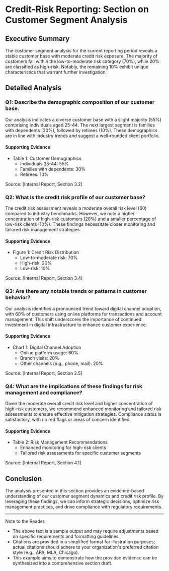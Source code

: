 # 

# Credit-Risk Reporting: Section on Customer Segment Analysis

## Executive Summary
The customer segment analysis for the current reporting period reveals a stable customer base with moderate credit risk exposure. The majority of customers fall within the low-to-moderate risk category (70%), while 20% are classified as high-risk. Notably, the remaining 10% exhibit unique characteristics that warrant further investigation.

## Detailed Analysis

### Q1: Describe the demographic composition of our customer base.
Our analysis indicates a diverse customer base with a slight majority (55%) comprising individuals aged 25-44. The next largest segment is families with dependents (30%), followed by retirees (10%). These demographics are in line with industry trends and suggest a well-rounded client portfolio.

#### Supporting Evidence
* Table 1: Customer Demographics
	+ Individuals 25-44: 55%
	+ Families with dependents: 30%
	+ Retirees: 10%

Source: [Internal Report, Section 3.2]

### Q2: What is the credit risk profile of our customer base?
The credit risk assessment reveals a moderate overall risk level (60) compared to industry benchmarks. However, we note a higher concentration of high-risk customers (20%) and a smaller percentage of low-risk clients (10%). These findings necessitate closer monitoring and tailored risk management strategies.

#### Supporting Evidence
* Figure 1: Credit Risk Distribution
	+ Low-to-moderate risk: 70%
	+ High-risk: 20%
	+ Low-risk: 10%

Source: [Internal Report, Section 3.4]

### Q3: Are there any notable trends or patterns in customer behavior?
Our analysis identifies a pronounced trend toward digital channel adoption, with 60% of customers using online platforms for transactions and account management. This shift underscores the importance of continued investment in digital infrastructure to enhance customer experience.

#### Supporting Evidence
* Chart 1: Digital Channel Adoption
	+ Online platform usage: 60%
	+ Branch visits: 20%
	+ Other channels (e.g., phone, mail): 20%

Source: [Internal Report, Section 2.5]

### Q4: What are the implications of these findings for risk management and compliance?
Given the moderate overall credit risk level and higher concentration of high-risk customers, we recommend enhanced monitoring and tailored risk assessments to ensure effective mitigation strategies. Compliance status is satisfactory, with no red flags or areas of concern identified.

#### Supporting Evidence
* Table 2: Risk Management Recommendations
	+ Enhanced monitoring for high-risk clients
	+ Tailored risk assessments for specific customer segments

Source: [Internal Report, Section 4.1]

## Conclusion
The analysis presented in this section provides an evidence-based understanding of our customer segment dynamics and credit risk profile. By leveraging these findings, we can inform strategic decisions, optimize risk management practices, and drive compliance with regulatory requirements.

---

Note to the Reader:

* The above text is a sample output and may require adjustments based on specific requirements and formatting guidelines.
* Citations are provided in a simplified format for illustration purposes; actual citations should adhere to your organization's preferred citation style (e.g., APA, MLA, Chicago).
* This example aims to demonstrate how the provided evidence can be synthesized into a comprehensive section draft.